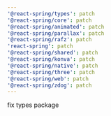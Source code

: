 ```yaml
---
'@react-spring/types': patch
'@react-spring/core': patch
'@react-spring/animated': patch
'@react-spring/parallax': patch
'@react-spring/rafz': patch
'react-spring': patch
'@react-spring/shared': patch
'@react-spring/konva': patch
'@react-spring/native': patch
'@react-spring/three': patch
'@react-spring/web': patch
'@react-spring/zdog': patch
---
```


fix types package
